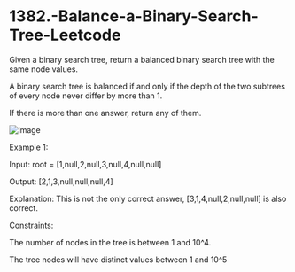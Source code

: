 # 1382.-Balance-a-Binary-Search-Tree-Leetcode

Given a binary search tree, return a balanced binary search tree with the same node values.


A binary search tree is balanced if and only if the depth of the two subtrees of every node never differ by more than 1.


If there is more than one answer, return any of them.

 
![image](https://user-images.githubusercontent.com/63790684/124064753-0e2e7b00-da53-11eb-8a42-0aa6886c5747.png)

Example 1:



Input: root = [1,null,2,null,3,null,4,null,null]


Output: [2,1,3,null,null,null,4]


Explanation: This is not the only correct answer, [3,1,4,null,2,null,null] is also correct.
 

Constraints:


The number of nodes in the tree is between 1 and 10^4.


The tree nodes will have distinct values between 1 and 10^5
